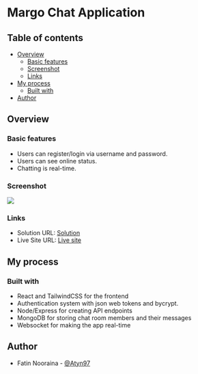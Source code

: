 # Margo Chat Application

## Table of contents

- [Overview](#overview)
  - [Basic features](#basic-features)
  - [Screenshot](#screenshot)
  - [Links](#links)
- [My process](#my-process)
  - [Built with](#built-with)
- [Author](#author)

## Overview

### Basic features

- Users can register/login via username and password.
- Users can see online status.
- Chatting is real-time.

### Screenshot

![](./Capture.PNG)

### Links

- Solution URL: [Solution](https://github.com/Atyn97/margo-chat)
- Live Site URL: [Live site](https://margo-chat.vercel.app/)

## My process

### Built with

- React and TailwindCSS for the frontend
- Authentication system with json web tokens and bycrypt.
- Node/Express for creating API endpoints
- MongoDB for storing chat room members and their messages
- Websocket for making the app real-time

## Author

- Fatin Nooraina - [@Atyn97](https://github.com/Atyn97)
